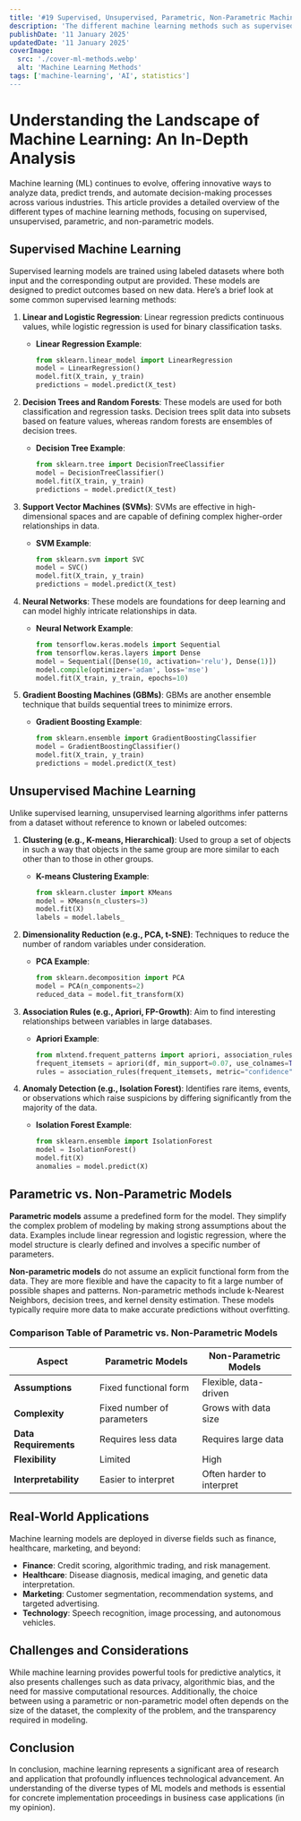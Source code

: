 ```yaml
---
title: '#19 Supervised, Unsupervised, Parametric, Non-Parametric Machine Learning Methods'
description: 'The different machine learning methods such as supervised, unsupervised, parametric, and non-parametric will be shown.'
publishDate: '11 January 2025'
updatedDate: '11 January 2025'
coverImage:
  src: './cover-ml-methods.webp'
  alt: 'Machine Learning Methods'
tags: ['machine-learning', 'AI', statistics']
---
```


# Understanding the Landscape of Machine Learning: An In-Depth Analysis

Machine learning (ML) continues to evolve, offering innovative ways to analyze data, predict trends, and automate decision-making processes across various industries. This article provides a detailed overview of the different types of machine learning methods, focusing on supervised, unsupervised, parametric, and non-parametric models.

## Supervised Machine Learning

Supervised learning models are trained using labeled datasets where both input and the corresponding output are provided. These models are designed to predict outcomes based on new data. Here’s a brief look at some common supervised learning methods:

1. **Linear and Logistic Regression**: Linear regression predicts continuous values, while logistic regression is used for binary classification tasks.
   - **Linear Regression Example**:
     ```python
     from sklearn.linear_model import LinearRegression
     model = LinearRegression()
     model.fit(X_train, y_train)
     predictions = model.predict(X_test)
     ```

2. **Decision Trees and Random Forests**: These models are used for both classification and regression tasks. Decision trees split data into subsets based on feature values, whereas random forests are ensembles of decision trees.
   - **Decision Tree Example**:
     ```python
     from sklearn.tree import DecisionTreeClassifier
     model = DecisionTreeClassifier()
     model.fit(X_train, y_train)
     predictions = model.predict(X_test)
     ```

3. **Support Vector Machines (SVMs)**: SVMs are effective in high-dimensional spaces and are capable of defining complex higher-order relationships in data.
   - **SVM Example**:
     ```python
     from sklearn.svm import SVC
     model = SVC()
     model.fit(X_train, y_train)
     predictions = model.predict(X_test)
     ```

4. **Neural Networks**: These models are foundations for deep learning and can model highly intricate relationships in data.
   - **Neural Network Example**:
     ```python
     from tensorflow.keras.models import Sequential
     from tensorflow.keras.layers import Dense
     model = Sequential([Dense(10, activation='relu'), Dense(1)])
     model.compile(optimizer='adam', loss='mse')
     model.fit(X_train, y_train, epochs=10)
     ```

5. **Gradient Boosting Machines (GBMs)**: GBMs are another ensemble technique that builds sequential trees to minimize errors.
   - **Gradient Boosting Example**:
     ```python
     from sklearn.ensemble import GradientBoostingClassifier
     model = GradientBoostingClassifier()
     model.fit(X_train, y_train)
     predictions = model.predict(X_test)
     ```

## Unsupervised Machine Learning

Unlike supervised learning, unsupervised learning algorithms infer patterns from a dataset without reference to known or labeled outcomes:

1. **Clustering (e.g., K-means, Hierarchical)**: Used to group a set of objects in such a way that objects in the same group are more similar to each other than to those in other groups.
   - **K-means Clustering Example**:
     ```python
     from sklearn.cluster import KMeans
     model = KMeans(n_clusters=3)
     model.fit(X)
     labels = model.labels_
     ```

2. **Dimensionality Reduction (e.g., PCA, t-SNE)**: Techniques to reduce the number of random variables under consideration.
   - **PCA Example**:
     ```python
     from sklearn.decomposition import PCA
     model = PCA(n_components=2)
     reduced_data = model.fit_transform(X)
     ```

3. **Association Rules (e.g., Apriori, FP-Growth)**: Aim to find interesting relationships between variables in large databases.
   - **Apriori Example**:
     ```python
     from mlxtend.frequent_patterns import apriori, association_rules
     frequent_itemsets = apriori(df, min_support=0.07, use_colnames=True)
     rules = association_rules(frequent_itemsets, metric="confidence", min_threshold=0.5)
     ```

4. **Anomaly Detection (e.g., Isolation Forest)**: Identifies rare items, events, or observations which raise suspicions by differing significantly from the majority of the data.
   - **Isolation Forest Example**:
     ```python
     from sklearn.ensemble import IsolationForest
     model = IsolationForest()
     model.fit(X)
     anomalies = model.predict(X)
     ```

## Parametric vs. Non-Parametric Models

**Parametric models** assume a predefined form for the model. They simplify the complex problem of modeling by making strong assumptions about the data. Examples include linear regression and logistic regression, where the model structure is clearly defined and involves a specific number of parameters.

**Non-parametric models** do not assume an explicit functional form from the data. They are more flexible and have the capacity to fit a large number of possible shapes and patterns. Non-parametric methods include k-Nearest Neighbors, decision trees, and kernel density estimation. These models typically require more data to make accurate predictions without overfitting.

### Comparison Table of Parametric vs. Non-Parametric Models

| Aspect               | Parametric Models                         | Non-Parametric Models                      |
|----------------------|-------------------------------------------|--------------------------------------------|
| **Assumptions**      | Fixed functional form                     | Flexible, data-driven                      |
| **Complexity**       | Fixed number of parameters                | Grows with data size                       |
| **Data Requirements**| Requires less data                        | Requires large data                        |
| **Flexibility**      | Limited                                   | High                                       |
| **Interpretability** | Easier to interpret                       | Often harder to interpret                  |

## Real-World Applications

Machine learning models are deployed in diverse fields such as finance, healthcare, marketing, and beyond:

- **Finance**: Credit scoring, algorithmic trading, and risk management.
- **Healthcare**: Disease diagnosis, medical imaging, and genetic data interpretation.
- **Marketing**: Customer segmentation, recommendation systems, and targeted advertising.
- **Technology**: Speech recognition, image processing, and autonomous vehicles.

## Challenges and Considerations

While machine learning provides powerful tools for predictive analytics, it also presents challenges such as data privacy, algorithmic bias, and the need for massive computational resources. Additionally, the choice between using a parametric or non-parametric model often depends on the size of the dataset, the complexity of the problem, and the transparency required in modeling.

## Conclusion

In conclusion, machine learning represents a significant area of research and application that profoundly influences technological advancement. An understanding of the diverse types of ML models and methods is essential for concrete implementation proceedings in business case applications (in my opinion).
